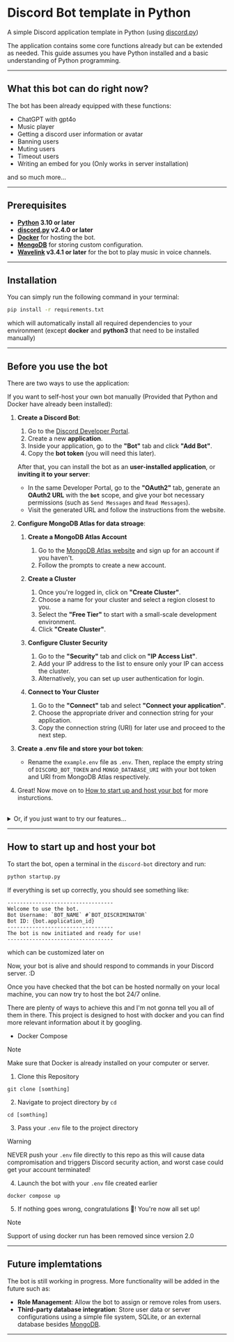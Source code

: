 <!-- PROJECT SHIELDS -->
<!--
*** Markdown "reference style" are in-used to all links for readability.
*** Reference links are enclosed in brackets [ ] instead of parentheses ( ).
*** See the bottom of this document for the declaration of the reference variables
*** for contributors-url, forks-url, etc. This is an optional, concise syntax you may use.
*** https://www.markdownguide.org/basic-syntax/#reference-style-links
-->



# Discord Bot template in Python

A simple Discord application template in Python (using [discord.py][discord.py_GitHub])

The application contains some core functions already but can be extended as needed. This guide assumes you have Python installed and a basic understanding of Python programming.

---

## What this bot can do right now?

The bot has been already equipped with these functions:
- ChatGPT with gpt4o
- Music player
- Getting a discord user information or avatar
- Banning users
- Muting users
- Timeout users
- Writing an embed for you (Only works in server installation)

and so much more...

---

## Prerequisites

- **[Python][Python] 3.10 or later**
-  **[discord.py][discord.py_GitHub] v2.4.0 or later**
-  **[Docker][Docker]** for hosting the bot.
-  **[MongoDB][MongoDB]** for storing custom configuration.
-  **[Wavelink][Wavelink_GitHub] v3.4.1 or later** for the bot to play music in voice channels.

---

## Installation

You can simply run the following command in your terminal:
```bash
pip install -r requirements.txt
```
which will automatically install all required dependencies to your environment (except **docker** and **python3** that need to be installed manually)

---

## Before you use the bot

There are two ways to use the application:

If you want to self-host your own bot manually (Provided that Python and Docker have already been installed):

1. **Create a Discord Bot**:
   1. Go to the [Discord Developer Portal](https://discord.com/developers/applications).
   2. Create a new **application**.
   3. Inside your application, go to the **"Bot"** tab and click **"Add Bot"**.
   4. Copy the **bot token** (you will need this later).

   After that, you can install the bot as an **user-installed application**, or **inviting it to your server**:
     - In the same Developer Portal, go to the **"OAuth2"** tab, generate an **OAuth2 URL** with the **`bot`** scope, and give your bot necessary permissions (such as `Send Messages` and `Read Messages`).
     - Visit the generated URL and follow the instructions from the website.

2. **Configure MongoDB Atlas for data stroage**:

   1. **Create a MongoDB Atlas Account**
      1. Go to the [MongoDB Atlas website](https://www.mongodb.com/docs/atlas/getting-started/) and sign up for an account if you haven't.
      2. Follow the prompts to create a new account.
   
   2. **Create a Cluster**
      1. Once you're logged in, click on **"Create Cluster"**.
      2. Choose a name for your cluster and select a region closest to you.
      3. Select the **"Free Tier"** to start with a small-scale development environment.
      4. Click **"Create Cluster"**.
   
   3. **Configure Cluster Security**
      1. Go to the **"Security"** tab and click on **"IP Access List"**.
      2. Add your IP address to the list to ensure only your IP can access the cluster.
      3. Alternatively, you can set up user authentication for login.
   
   4. **Connect to Your Cluster**
      1. Go to the **"Connect"** tab and select **"Connect your application"**.
      2. Choose the appropriate driver and connection string for your application.
      3. Copy the connection string (URI) for later use and proceed to the next step.

3. **Create a .env file and store your bot token**:
   - Rename the `example.env` file as `.env`. Then, replace the empty string of `DISCORD_BOT_TOKEN` and `MONGO_DATABASE_URI` with your bot token and URI from MongoDB Atlas respectively.

4. Great! Now move on to <a href="#how-to-start-up-and-host-your-bot">How to start up and host your bot</a> for more insturctions.

</details>
<br>
<details>
<summary>Or, if you just want to try our features...</summary>
Head over to <a href="https://discord.com/oauth2/authorize?client_id=1158632119552196628">here</a> and <b>invite the bot to your server</b>, or install it as a <b>user-installed application</b> as you prefer.
</details>

---

## How to start up and host your bot

To start the bot, open a terminal in the `discord-bot` directory and run:

```bash
python startup.py
```

If everything is set up correctly, you should see something like:

```
----------------------------------
Welcome to use the bot.
Bot Username: `BOT_NAME` #`BOT_DISCRIMINATOR`
Bot ID: {bot.application_id}
----------------------------------
The bot is now initiated and ready for use!
----------------------------------
```

which can be customized later on

Now, your bot is alive and should respond to commands in your Discord server. :D

Once you have checked that the bot can be hosted normally on your local machine, you can now try to host the bot 24/7 online.

There are plenty of ways to achieve this and I'm not gonna tell you all of them in there. This project is designed to host with docker and you can find more relevant information about it by googling.

- Docker Compose

> [!NOTE]
> Make sure that Docker is already installed on your computer or server.


1. Clone this Repository
```
git clone [somthing]
```

2. Navigate to project directory by `cd`
```
cd [somthing]
```

3. Pass your `.env` file to the project directory
> [!WARNING]
> NEVER push your `.env` file directly to this repo as this will cause data compromisation and triggers Discord security action, and worst case could get your account terminated!

4. Launch the bot with your `.env` file created earlier
```
docker compose up
```

5. If nothing goes wrong, congratulations :tada:! You're now all set up!

> [!NOTE]
> Support of using docker run has been removed since version 2.0

---

## Future implemtations

The bot is still working in progress. More functionality will be added in the future such as:

- **Role Management**: Allow the bot to assign or remove roles from users.
- **Third-party database integration**: Store user data or server configurations using a simple file system, SQLite, or an external database besides [MongoDB][MongoDB].

---



<!--Links in use in this markdown for refrences-->

[discord.py_GitHub]: https://github.com/Rapptz/discord.py

[Discord-DeveloperPortal]: https://discord.com/developers/applications

[MongoDB]: https://www.mongodb.com/

[Python]: https://www.python.org/downloads/

[Docker]: https://www.docker.com/

[MongoDB]: https://www.mongodb.com/

[Wavelink_GitHub]: https://github.com/PythonistaGuild/Wavelink
